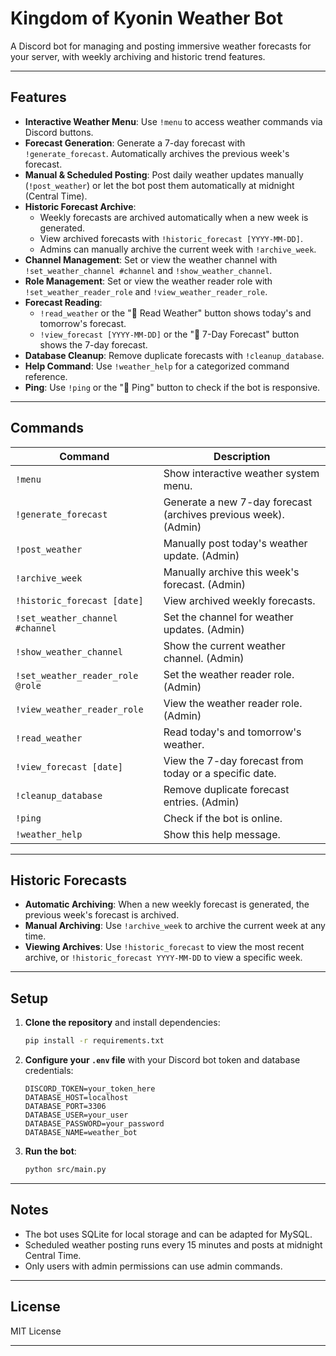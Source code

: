 # Kingdom of Kyonin Weather Bot

A Discord bot for managing and posting immersive weather forecasts for your server, with weekly archiving and historic trend features.

---

## Features

- **Interactive Weather Menu**: Use `!menu` to access weather commands via Discord buttons.
- **Forecast Generation**: Generate a 7-day forecast with `!generate_forecast`. Automatically archives the previous week's forecast.
- **Manual & Scheduled Posting**: Post daily weather updates manually (`!post_weather`) or let the bot post them automatically at midnight (Central Time).
- **Historic Forecast Archive**: 
  - Weekly forecasts are archived automatically when a new week is generated.
  - View archived forecasts with `!historic_forecast [YYYY-MM-DD]`.
  - Admins can manually archive the current week with `!archive_week`.
- **Channel Management**: Set or view the weather channel with `!set_weather_channel #channel` and `!show_weather_channel`.
- **Role Management**: Set or view the weather reader role with `!set_weather_reader_role` and `!view_weather_reader_role`.
- **Forecast Reading**: 
  - `!read_weather` or the "📖 Read Weather" button shows today's and tomorrow's forecast.
  - `!view_forecast [YYYY-MM-DD]` or the "📅 7-Day Forecast" button shows the 7-day forecast.
- **Database Cleanup**: Remove duplicate forecasts with `!cleanup_database`.
- **Help Command**: Use `!weather_help` for a categorized command reference.
- **Ping**: Use `!ping` or the "🏓 Ping" button to check if the bot is responsive.

---

## Commands

| Command                        | Description                                                      |
|--------------------------------|------------------------------------------------------------------|
| `!menu`                        | Show interactive weather system menu.                            |
| `!generate_forecast`           | Generate a new 7-day forecast (archives previous week). (Admin)  |
| `!post_weather`                | Manually post today's weather update. (Admin)                    |
| `!archive_week`                | Manually archive this week's forecast. (Admin)                   |
| `!historic_forecast [date]`    | View archived weekly forecasts.                                  |
| `!set_weather_channel #channel`| Set the channel for weather updates. (Admin)                     |
| `!show_weather_channel`        | Show the current weather channel. (Admin)                        |
| `!set_weather_reader_role @role`| Set the weather reader role. (Admin)                            |
| `!view_weather_reader_role`    | View the weather reader role. (Admin)                            |
| `!read_weather`                | Read today's and tomorrow's weather.                             |
| `!view_forecast [date]`        | View the 7-day forecast from today or a specific date.           |
| `!cleanup_database`            | Remove duplicate forecast entries. (Admin)                       |
| `!ping`                        | Check if the bot is online.                                      |
| `!weather_help`                | Show this help message.                                          |

---

## Historic Forecasts

- **Automatic Archiving**: When a new weekly forecast is generated, the previous week's forecast is archived.
- **Manual Archiving**: Use `!archive_week` to archive the current week at any time.
- **Viewing Archives**: Use `!historic_forecast` to view the most recent archive, or `!historic_forecast YYYY-MM-DD` to view a specific week.

---

## Setup

1. **Clone the repository** and install dependencies:
    ```sh
    pip install -r requirements.txt
    ```

2. **Configure your `.env` file** with your Discord bot token and database credentials:
    ```
    DISCORD_TOKEN=your_token_here
    DATABASE_HOST=localhost
    DATABASE_PORT=3306
    DATABASE_USER=your_user
    DATABASE_PASSWORD=your_password
    DATABASE_NAME=weather_bot
    ```

3. **Run the bot**:
    ```sh
    python src/main.py
    ```

---

## Notes

- The bot uses SQLite for local storage and can be adapted for MySQL.
- Scheduled weather posting runs every 15 minutes and posts at midnight Central Time.
- Only users with admin permissions can use admin commands.

---

## License

MIT License

---
